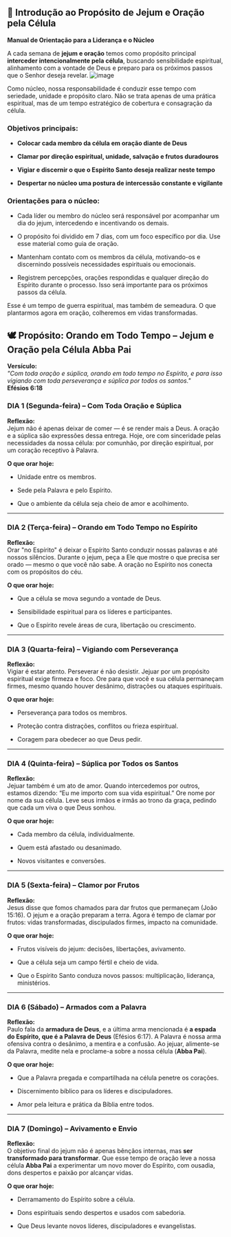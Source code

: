 📘 Introdução ao Propósito de Jejum e Oração pela Célula
--------------------------------------------------------

**Manual de Orientação para a Liderança e o Núcleo**

A cada semana de **jejum e oração** temos como propósito principal **interceder intencionalmente pela célula**, buscando sensibilidade espiritual, alinhamento com a vontade de Deus e preparo para os próximos passos que o Senhor deseja revelar.
![image](https://github.com/user-attachments/assets/a68c2f7d-eb69-4d65-a8f1-db6a8de301f3)

Como núcleo, nossa responsabilidade é conduzir esse tempo com seriedade, unidade e propósito claro. Não se trata apenas de uma prática espiritual, mas de um tempo estratégico de cobertura e consagração da célula.

### Objetivos principais:

*   **Colocar cada membro da célula em oração diante de Deus**
  
*   **Clamar por direção espiritual, unidade, salvação e frutos duradouros**
    
*   **Vigiar e discernir o que o Espírito Santo deseja realizar neste tempo**
    
*   **Despertar no núcleo uma postura de intercessão constante e vigilante**
    

### Orientações para o núcleo:

*   Cada líder ou membro do núcleo será responsável por acompanhar um dia do jejum, intercedendo e incentivando os demais.
    
*   O propósito foi dividido em 7 dias, com um foco específico por dia. Use esse material como guia de oração.
    
*   Mantenham contato com os membros da célula, motivando-os e discernindo possíveis necessidades espirituais ou emocionais.
    
*   Registrem percepções, orações respondidas e qualquer direção do Espírito durante o processo. Isso será importante para os próximos passos da célula.
    
Esse é um tempo de guerra espiritual, mas também de semeadura. O que plantarmos agora em oração, colheremos em vidas transformadas.

🕊️ **Propósito: Orando em Todo Tempo – Jejum e Oração pela Célula Abba Pai**
------------------------------------------------------------

**Versículo:**  
_"Com toda oração e súplica, orando em todo tempo no Espírito, e para isso vigiando com toda perseverança e súplica por todos os santos."_  
**Efésios 6:18**

### **DIA 1 (Segunda-feira) – Com Toda Oração e Súplica**

**Reflexão:**  
Jejum não é apenas deixar de comer — é se render mais a Deus. A oração e a súplica são expressões dessa entrega. Hoje, ore com sinceridade pelas necessidades da nossa célula: por comunhão, por direção espiritual, por um coração receptivo à Palavra.

**O que orar hoje:**
*   Unidade entre os membros.

*   Sede pela Palavra e pelo Espírito.
    
*   Que o ambiente da célula seja cheio de amor e acolhimento.

* * *

### **DIA 2 (Terça-feira) – Orando em Todo Tempo no Espírito**

**Reflexão:**  
Orar "no Espírito" é deixar o Espírito Santo conduzir nossas palavras e até nossos silêncios. Durante o jejum, peça a Ele que mostre o que precisa ser orado — mesmo o que você não sabe. A oração no Espírito nos conecta com os propósitos do céu.

**O que orar hoje:**
*   Que a célula se mova segundo a vontade de Deus.
    
*   Sensibilidade espiritual para os líderes e participantes.
    
*   Que o Espírito revele áreas de cura, libertação ou crescimento.

* * *

### **DIA 3 (Quarta-feira) – Vigiando com Perseverança**

**Reflexão:**  
Vigiar é estar atento. Perseverar é não desistir. Jejuar por um propósito espiritual exige firmeza e foco. Ore para que você e sua célula permaneçam firmes, mesmo quando houver desânimo, distrações ou ataques espirituais.

**O que orar hoje:**
*   Perseverança para todos os membros.
    
*   Proteção contra distrações, conflitos ou frieza espiritual.
    
*   Coragem para obedecer ao que Deus pedir.

* * *

### **DIA 4 (Quinta-feira) – Súplica por Todos os Santos**

**Reflexão:**  
Jejuar também é um ato de amor. Quando intercedemos por outros, estamos dizendo: “Eu me importo com sua vida espiritual.” Ore nome por nome da sua célula. Leve seus irmãos e irmãs ao trono da graça, pedindo que cada um viva o que Deus sonhou.

**O que orar hoje:**
*   Cada membro da célula, individualmente.
    
*   Quem está afastado ou desanimado.
    
*   Novos visitantes e conversões.

* * *

### **DIA 5 (Sexta-feira) – Clamor por Frutos**

**Reflexão:**  
Jesus disse que fomos chamados para dar frutos que permaneçam (João 15:16). O jejum e a oração preparam a terra. Agora é tempo de clamar por frutos: vidas transformadas, discipulados firmes, impacto na comunidade.

**O que orar hoje:**
*   Frutos visíveis do jejum: decisões, libertações, avivamento.
    
*   Que a célula seja um campo fértil e cheio de vida.
    
*   Que o Espírito Santo conduza novos passos: multiplicação, liderança, ministérios.

* * *

### **DIA 6 (Sábado) – Armados com a Palavra**

**Reflexão:**  
Paulo fala da **armadura de Deus**, e a última arma mencionada é **a espada do Espírito, que é a Palavra de Deus** (Efésios 6:17). A Palavra é nossa arma ofensiva contra o desânimo, a mentira e a confusão. Ao jejuar, alimente-se da Palavra, medite nela e proclame-a sobre a nossa célula (**Abba Pai**).

**O que orar hoje:**
*   Que a Palavra pregada e compartilhada na célula penetre os corações.
    
*   Discernimento bíblico para os líderes e discipuladores.
    
*   Amor pela leitura e prática da Bíblia entre todos.

* * *

### **DIA 7 (Domingo) – Avivamento e Envio**

**Reflexão:**  
O objetivo final do jejum não é apenas bênçãos internas, mas **ser transformado para transformar**. Que esse tempo de oração leve a nossa célula **Abba Pai** a experimentar um novo mover do Espírito, com ousadia, dons despertos e paixão por alcançar vidas.

**O que orar hoje:**
*   Derramamento do Espírito sobre a célula.
    
*   Dons espirituais sendo despertos e usados com sabedoria.
    
*   Que Deus levante novos líderes, discipuladores e evangelistas.


